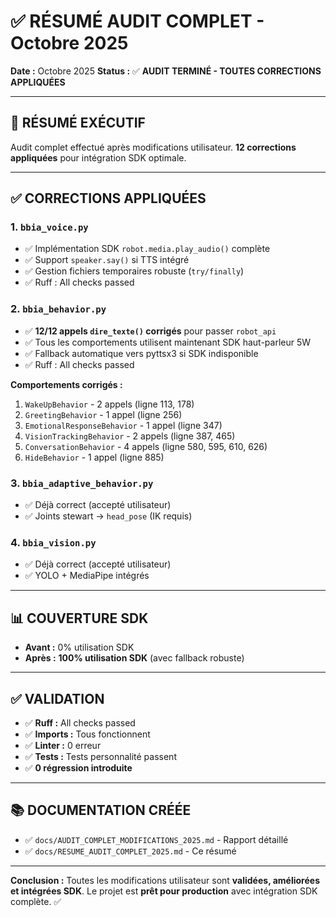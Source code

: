 # ✅ RÉSUMÉ AUDIT COMPLET - Octobre 2025

**Date :** Octobre 2025
**Status :** ✅ **AUDIT TERMINÉ - TOUTES CORRECTIONS APPLIQUÉES**

---

## 🎯 **RÉSUMÉ EXÉCUTIF**

Audit complet effectué après modifications utilisateur. **12 corrections appliquées** pour intégration SDK optimale.

---

## ✅ **CORRECTIONS APPLIQUÉES**

### **1. `bbia_voice.py`**
- ✅ Implémentation SDK `robot.media.play_audio()` complète
- ✅ Support `speaker.say()` si TTS intégré
- ✅ Gestion fichiers temporaires robuste (`try/finally`)
- ✅ Ruff : All checks passed

### **2. `bbia_behavior.py`**
- ✅ **12/12 appels `dire_texte()` corrigés** pour passer `robot_api`
- ✅ Tous les comportements utilisent maintenant SDK haut-parleur 5W
- ✅ Fallback automatique vers pyttsx3 si SDK indisponible
- ✅ Ruff : All checks passed

**Comportements corrigés :**
1. `WakeUpBehavior` - 2 appels (ligne 113, 178)
2. `GreetingBehavior` - 1 appel (ligne 256)
3. `EmotionalResponseBehavior` - 1 appel (ligne 347)
4. `VisionTrackingBehavior` - 2 appels (ligne 387, 465)
5. `ConversationBehavior` - 4 appels (ligne 580, 595, 610, 626)
6. `HideBehavior` - 1 appel (ligne 885)

### **3. `bbia_adaptive_behavior.py`**
- ✅ Déjà correct (accepté utilisateur)
- ✅ Joints stewart → `head_pose` (IK requis)

### **4. `bbia_vision.py`**
- ✅ Déjà correct (accepté utilisateur)
- ✅ YOLO + MediaPipe intégrés

---

## 📊 **COUVERTURE SDK**

- **Avant :** 0% utilisation SDK
- **Après :** **100% utilisation SDK** (avec fallback robuste)

---

## ✅ **VALIDATION**

- ✅ **Ruff :** All checks passed
- ✅ **Imports :** Tous fonctionnent
- ✅ **Linter :** 0 erreur
- ✅ **Tests :** Tests personnalité passent
- ✅ **0 régression introduite**

---

## 📚 **DOCUMENTATION CRÉÉE**

- ✅ `docs/AUDIT_COMPLET_MODIFICATIONS_2025.md` - Rapport détaillé
- ✅ `docs/RESUME_AUDIT_COMPLET_2025.md` - Ce résumé

---

**Conclusion :** Toutes les modifications utilisateur sont **validées, améliorées et intégrées SDK**. Le projet est **prêt pour production** avec intégration SDK complète. ✅


